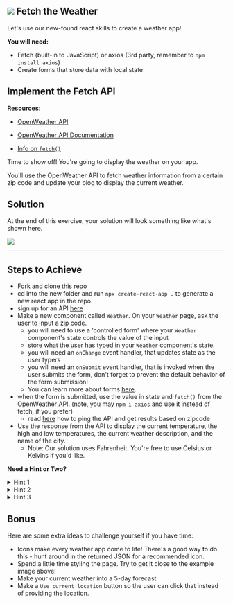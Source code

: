 ## ![](https://ga-dash.s3.amazonaws.com/production/assets/logo-9f88ae6c9c3871690e33280fcf557f33.png) Fetch the Weather

Let's use our new-found react skills to create a weather app!

**You will need:**

* Fetch (built-in to JavaScript) or axios (3rd party, remember to `npm install axios`)
* Create forms that store data with local state

## Implement the Fetch API

**Resources**:

- [OpenWeather API](http://openweathermap.org/current)

- [OpenWeather API Documentation](http://openweathermap.org/current)

- [Info on `fetch()`](https://developer.mozilla.org/en-US/docs/Web/API/WindowOrWorkerGlobalScope/fetch)

Time to show off! You're going to display the weather on your app.

You'll use the OpenWeather API to fetch weather information from a certain zip code and update your blog to display the current weather.

## Solution

At the end of this exercise, your solution will look something like what's shown here.

<img src="https://res.cloudinary.com/briezh/image/upload/v1556235234/weather_gi72z2.png" class="responsive" />

---

## Steps to Achieve

* Fork and clone this repo
* cd into the new folder and run `npx create-react-app .` to generate a new react app in the repo.
* sign up for an API [here](https://openweathermap.org/price)
* Make a new component called `Weather`.
On your `Weather` page, ask the user to input a zip code.
	* you will need to use a 'controlled form' where your `Weather` component's state controls the value of the input
	* store what the user has typed in your `Weather` component's state.
	* you will need an `onChange` event handler, that updates state as the user typers
	* you will need an `onSubmit` event handler, that is invoked when the user submits the form, don't forget to prevent the default behavior of the form submission!
	* You can learn more about forms [here](https://facebook.github.io/react/docs/forms.html).
* when the form is submitted, use the value in state and `fetch()` from the OpenWeather API. (note, you may `npm i axios` and use it instead of fetch, if you prefer)
	* read [here](https://openweathermap.org/current#zip) how to ping the API and get results based on zipcode
* Use the response from the API to display the current temperature, the high and low temperatures, the current weather description, and the name of the city.
	* Note: Our solution uses Fahrenheit. You're free to use Celsius or Kelvins if you'd like.

**Need a Hint or Two?**

<details>
    <summary>Hint 1</summary> 
    <br />
    You'll only need to create and implement the `Weather` component.
</details>
<details>
  <summary>Hint 2</summary>
  <br />
  The `value` of your text fields need to be 'controlled' in your components state
</details>
<details>
  <summary>Hint 3</summary>
  <br />
  The temperature reading comes in units of Kelvin by default - check the API for the `units` parameter to get the reading in Farenheit or Celcius
</details>

## Bonus

Here are some extra ideas to challenge yourself if you have time:

* Icons make every weather app come to life! There's a good way to do this - hunt around in the returned JSON for a recommended icon.
* Spend a little time styling the page. Try to get it close to the example image above!
* Make your current weather into a 5-day forecast
* Make a `Use current location` button so the user can click that instead of providing the location.
